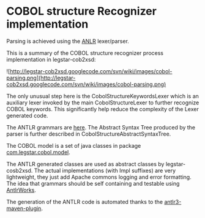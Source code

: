 # COBOL structure Recognizer implementation #

Parsing is achieved using the [ANLR](http://www.antlr.org/) lexer/parser.

This is a summary of the COBOL structure recognizer process implementation in legstar-cob2xsd:

![http://legstar-cob2xsd.googlecode.com/svn/wiki/images/cobol-parsing.png](http://legstar-cob2xsd.googlecode.com/svn/wiki/images/cobol-parsing.png)

The only unusual step here is the CobolStructureKeywordsLexer which is an auxiliary lexer invoked by the main CobolStructureLexer to further recognize COBOL keywords. This significantly help reduce the complexity of the Lexer generated code.

The ANTLR grammars are [here](http://code.google.com/p/legstar-cob2xsd/source/browse/#svn/trunk/src/main/antlr3/com/legstar/cobol). The Abstract Syntax Tree produced by the parser is further described in CobolStructureAbstractSyntaxTree.

The COBOL model is a set of java classes in package [com.legstar.cobol.model](http://www.legsem.com/legstar/legstar-cob2xsd/apidocs/com/legstar/cobol/model/package-summary.html).

The ANTLR generated classes are used as abstract classes by legstar-cosb2xsd. The actual implementations (with Impl suffixes) are very lightweight, they just add Apache commons logging and error formatting. The idea that grammars should be self containing and testable using [AntlrWorks](http://www.antlr.org/works/index.html).

The generation of the ANTLR code is automated thanks to the [antlr3-maven-plugin](http://antlr.org/antlr3-maven-plugin/index.html).
